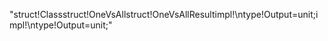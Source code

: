 "struct!Class<Label>struct!OneVsAll<Label>struct!OneVsAllResult<Label>impl!\ntype!Output=unit;impl!\ntype!Output=unit;"